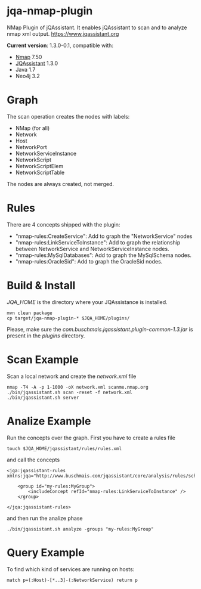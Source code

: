 # jqa-nmap-plugin
NMap Plugin of jQAssistant. It enables jQAssistant to scan and to analyze nmap xml output. https://www.jqassistant.org

**Current version**: 1.3.0-0.1, compatible with:
- [Nmap](https://nmap.org/) 7.50
- [JQAssistant](https://www.jqassistant.org) 1.3.0
- Java 1.7
- Neo4j 3.2
                  
# Graph
The scan operation creates the nodes with labels: 
- NMap (for all)
- Network
- Host
- NetworkPort
- NetworkServiceInstance
- NetworkScript
- NetworkScriptElem
- NetworkScriptTable

The nodes are always created, not merged.

# Rules
There are 4 concepts shipped with the plugin:
- "nmap-rules:CreateService": Add to graph the "NetworkService" nodes
- "nmap-rules:LinkServiceToInstance": Add to graph the relationship between NetworkService and NetworkServiceInstance nodes.
- "nmap-rules:MySqlDatabases": Add to graph the MySqlSchema nodes.
- "nmap-rules:OracleSid": Add to graph the OracleSid nodes.

# Build & Install
*JQA_HOME* is the directory where your JQAssistance is installed.
```
mvn clean package
cp target/jqa-nmap-plugin-* $JQA_HOME/plugins/
```
Please, make sure the *com.buschmais.jqassistant.plugin-common-1.3.jar* is present in the *plugins* directory.

# Scan Example
Scan a local network and create the *network.xml* file
```
nmap -T4 -A -p 1-1000 -oX network.xml scanme.nmap.org
./bin/jqassistant.sh scan -reset -f network.xml
./bin/jqassistant.sh server
```
# Analize Example
Run the concepts over the graph. First you have to create a rules file
```
touch $JQA_HOME/jqassistant/rules/rules.xml
```
and call the concepts 
```
<jqa:jqassistant-rules xmlns:jqa="http://www.buschmais.com/jqassistant/core/analysis/rules/schema/v1.1">

    <group id="my-rules:MyGroup">
        <includeConcept refId="nmap-rules:LinkServiceToInstance" />
    </group>

</jqa:jqassistant-rules>
```
and then run the analize phase
```
./bin/jqassistant.sh analyze -groups "my-rules:MyGroup"
```

# Query Example
To find which kind of services are running on hosts:
```
match p=(:Host)-[*..3]-(:NetworkService) return p
```
